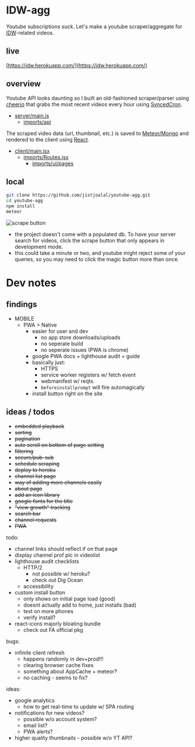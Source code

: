 # IDW-agg
Youtube subscriptions suck. Let's make a youtube scraper/aggregate for 
[IDW](https://en.wikipedia.org/wiki/Eric_Weinstein#Intellectual_dark_web)-related videos.


## live
[https://idw.herokuapp.com/](https://idw.herokuapp.com/)


## overview
Youtube API looks daunting so I built an old-fashioned scraper/parser using
[cheerio](https://github.com/cheeriojs)
that grabs the most recent videos every hour using
[SyncedCron](https://github.com/percolatestudio/meteor-synced-cron).

- [server/main.js](https://github.com/jistjoalal/youtube-agg/blob/master/server/main.js)
  - [imports/api](https://github.com/jistjoalal/youtube-agg/blob/master/imports/api)

The scraped video data (url, thumbnail, etc.) is saved to
[Meteor/Mongo](https://docs.meteor.com/#/full/)
and rendered to the client using
[React](https://reactjs.org/).

- [client/main.jsx](https://github.com/jistjoalal/youtube-agg/blob/master/client/main.jsx)
  - [imports/Routes.jsx](https://github.com/jistjoalal/youtube-agg/blob/master/imports/Routes.jsx)
    - [imports/ui/pages](https://github.com/jistjoalal/youtube-agg/blob/master/imports/ui/pages)


## local
```sh
git clone https://github.com/jistjoalal/youtube-agg.git
cd youtube-agg
npm install
meteor
```
![scrape button](https://i.gyazo.com/f69cb90fcf058b402f71c57259f2e576.png)
- the project doesn't come with a populated db. To have your
server search for videos, click the scrape button that only
appears in development mode.
- this could take a minute or two, and youtube might reject some of your
queries, so you may need to click the magic button more than once.

# Dev notes

## findings
- MOBILE
  - PWA > Native
    - easier for user and dev
      - no app store downloads/uploads
      - no seperate build
      - no seperate issues (PWA is chrome)
    - google PWA docs + lighthouse audit = guide
    - basically just:
      - HTTPS
      - service worker registers w/ fetch event
      - webmanifest w/ reqts.
      - `beforeinstallprompt` will fire automagically
    - install button right on the site

## ideas / todos
- <s>embedded playback</s>
- <s>sorting</s>
- <s>pagination</s>
- <s>auto scroll on bottom of page setting</s>
- <s>filtering</s>
- <s>secure/pub-sub</s>
- <s>schedule scraping</s>
- <s>deploy to heroku</s>
- <s>channel list page</s>
- <s>way of adding more channels easily</s>
- <s>about page</s>
- <s>add an icon library</s>
- <s>google fonts for the title</s>
- <s>"view growth" tracking</s>
- <s>search bar</s>
- <s>channel requests</s>
- <s>PWA</s>

todo:
- channel links should reflect if on that page
- display channel prof pic in videolist
- lighthouse audit checklists
  - HTTP/2
    - not possible w/ heroku?
    - check out Dig Ocean
  - accessibility
- custom install button
  - only shows on initial page load (good)
  - doesnt actually add to home, just installs (bad)
  - test on more phones
  - verify install?
- react-icons majorly bloating bundle
  - check out FA official pkg

bugs:
- infinite client refresh
  - happens randomly in dev+prod!!!
  - clearing browser cache fixes
  - something about AppCache + meteor?
  - no caching - seems to fix?

ideas:
- google analytics
  - how to get real-time to update w/ SPA routing
- notifications for new videos?
  - possible w/o account system?
  - email list?
  - PWA alerts?
- higher quality thumbnails - possible w/o YT API?
